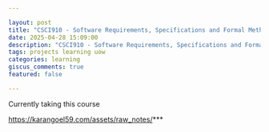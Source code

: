 ```yaml
---

layout: post  
title: "CSCI910 - Software Requirements, Specifications and Formal Methods"  
date: 2025-04-28 15:09:00  
description: "CSCI910 - Software Requirements, Specifications and Formal Methods"  
tags: projects learning uow
categories: learning  
giscus_comments: true  
featured: false  

---
```


Currently taking this course

https://karangoel59.com/assets/raw_notes/***